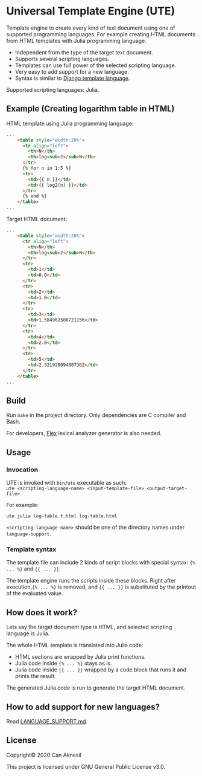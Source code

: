 # Universal Template Engine (UTE)

Template engine to create every kind of text document using one of
supported programming languages.
For example creating HTML documents from HTML templates with Julia
programming language. 

* Independent from the type of the target text document.
* Supports several scripting languages. 
* Templates can use full power of the selected scripting language.
* Very easy to add support for a new language.
* Syntax is similar to [Django template language](https://www.djangoproject.com/).

Supported scripting languages: Julia.

## Example (Creating logarithm table in HTML)

HTML template using Julia programming language:

``` html
...
    <table style="width:20%">
      <tr align="left">
        <th>N</th>
        <th>log<sub>2</sub>N</th> 
      </tr>
      {% for n in 1:5 %}
      <tr>
        <td>{{ n }}</td>
        <td>{{ log2(n) }}</td>
      </tr>
      {% end %}
    </table>
...
```

Target HTML document:

``` html
...
    <table style="width:20%">
      <tr align="left">
        <th>N</th>
        <th>log<sub>2</sub>N</th> 
      </tr>
      <tr>
        <td>1</td>
        <td>0.0</td>
      </tr>
      <tr>
        <td>2</td>
        <td>1.0</td>
      </tr>
      <tr>
        <td>3</td>
        <td>1.584962500721156</td>
      </tr>
      <tr>
        <td>4</td>
        <td>2.0</td>
      </tr>
      <tr>
        <td>5</td>
        <td>2.321928094887362</td>
      </tr>
    </table>
...
```

## Build

Run `make` in the project directory. Only dependencies are C compiler and
Bash.

For developers,
[Flex](https://en.wikipedia.org/wiki/Flex_(lexical_analyser_generator))
lexical analyzer generator is also needed. 

## Usage

### Invocation

UTE is invoked with `bin/ute` executable as such:  
`ute <scripting-language-name> <input-template-file> <output-target-file>`

For example:

```
ute julia log-table.t.html log-table.html
```

`<scripting-language-name>` should be one of the directory names under
`language-support`.

### Template syntax

The template file can include 2 kinds of script blocks with special
syntax: `{% ... %}` and `{{ ... }}`.

The template engine runs the scripts inside these blocks. Right after
execution,`{% ... %}` is removed, and `{{ ... }}` is substituted by
the printout of the evaluated value.

## How does it work?

Lets say the target document type is HTML, and selected scripting
language is Julia.

The whole HTML template is translated into Julia code:
* HTML sections are wrapped by Julia print functions.
* Julia code inside `{% ... %}` stays as is.
* Julia code inside `{{ ... }}` wrapped by a code block that runs it
  and prints the result.

The generated Julia code is run to generate the target HTML document. 

## How to add support for new languages?

Read [LANGUAGE_SUPPORT.md](LANGUAGE_SUPPORT.md).

## License

Copyright&copy; 2020 Can Aknesil

This project is licensed under GNU General Public License v3.0.




